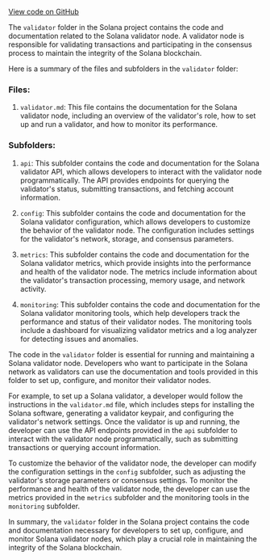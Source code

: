 [View code on GitHub](https://github.com/solana-labs/solana/tree/master/na/docs/src/validator)

The `validator` folder in the Solana project contains the code and documentation related to the Solana validator node. A validator node is responsible for validating transactions and participating in the consensus process to maintain the integrity of the Solana blockchain.

Here is a summary of the files and subfolders in the `validator` folder:

### Files:

1. `validator.md`: This file contains the documentation for the Solana validator node, including an overview of the validator's role, how to set up and run a validator, and how to monitor its performance.

### Subfolders:

1. `api`: This subfolder contains the code and documentation for the Solana validator API, which allows developers to interact with the validator node programmatically. The API provides endpoints for querying the validator's status, submitting transactions, and fetching account information.

2. `config`: This subfolder contains the code and documentation for the Solana validator configuration, which allows developers to customize the behavior of the validator node. The configuration includes settings for the validator's network, storage, and consensus parameters.

3. `metrics`: This subfolder contains the code and documentation for the Solana validator metrics, which provide insights into the performance and health of the validator node. The metrics include information about the validator's transaction processing, memory usage, and network activity.

4. `monitoring`: This subfolder contains the code and documentation for the Solana validator monitoring tools, which help developers track the performance and status of their validator nodes. The monitoring tools include a dashboard for visualizing validator metrics and a log analyzer for detecting issues and anomalies.

The code in the `validator` folder is essential for running and maintaining a Solana validator node. Developers who want to participate in the Solana network as validators can use the documentation and tools provided in this folder to set up, configure, and monitor their validator nodes.

For example, to set up a Solana validator, a developer would follow the instructions in the `validator.md` file, which includes steps for installing the Solana software, generating a validator keypair, and configuring the validator's network settings. Once the validator is up and running, the developer can use the API endpoints provided in the `api` subfolder to interact with the validator node programmatically, such as submitting transactions or querying account information.

To customize the behavior of the validator node, the developer can modify the configuration settings in the `config` subfolder, such as adjusting the validator's storage parameters or consensus settings. To monitor the performance and health of the validator node, the developer can use the metrics provided in the `metrics` subfolder and the monitoring tools in the `monitoring` subfolder.

In summary, the `validator` folder in the Solana project contains the code and documentation necessary for developers to set up, configure, and monitor Solana validator nodes, which play a crucial role in maintaining the integrity of the Solana blockchain.
